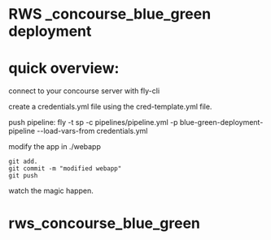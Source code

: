 # RWS _concourse_blue_green deployment
# quick overview:
connect to your concourse server with fly-cli

create a credentials.yml file using the cred-template.yml file.

push pipeline:
fly -t <target name> sp -c pipelines/pipeline.yml -p blue-green-deployment-pipeline --load-vars-from credentials.yml

modify the app in ./webapp
```
git add.
git commit -m "modified webapp"
git push
```
watch the magic happen.

# rws_concourse_blue_green
